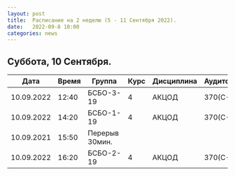 ```yaml
---
layout: post
title:  Расписание на 2 неделю (5 - 11 Сентября 2022).
date:   2022-09-8 10:00
categories: news
---
```



## Суббота, 10 Сентября.

| Дата          | Время   | Группа               | Курс | Дисциплина  | Аудитория | Материалы |
| ------------- | ------- | -------------------- | ---- | ----------- | --------- | --------- |
|10.09.2022     |12:40    |БСБО-3-19             |4     |АКЦОД        | 370(С-20) |           |
|10.09.2022     |14:20    |БСБО-1-19             |4     |АКЦОД        | 370(С-20) |           |
|10.09.2021     |15:50    |Перерыв 30мин.        |      |             |           |           |
|10.09.2022     |16:20    |БСБО-2-19             |4     |АКЦОД        | 370(С-20) |           |



